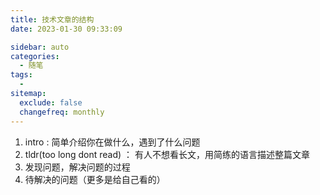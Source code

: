 ```yaml
---
title: 技术文章的结构
date: 2023-01-30 09:33:09

sidebar: auto
categories:
  - 随笔
tags:
  - 
sitemap:
  exclude: false
  changefreq: monthly
---
```


1. intro : 简单介绍你在做什么，遇到了什么问题
2. tldr(too long dont read) ： 有人不想看长文，用简练的语言描述整篇文章
3. 发现问题，解决问题的过程
4. 待解决的问题（更多是给自己看的）